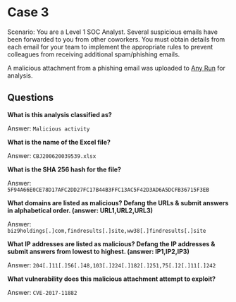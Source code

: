 # Case 3

Scenario: You are a Level 1 SOC Analyst. Several suspicious emails have been forwarded to you from other coworkers. You must obtain details from each email for your team to implement the appropriate rules to prevent colleagues from receiving additional spam/phishing emails. 

A malicious attachment from a phishing email was uploaded to 
[Any Run](https://app.any.run/tasks/82d8adc9-38a0-4f0e-a160-48a5e09a6e83) for analysis.

## Questions

**What is this analysis classified as?**

Answer: `Malicious activity`

**What is the name of the Excel file?**

Answer: `CBJ200620039539.xlsx`

**What is the SHA 256 hash for the file?**

Answer: `5F94A66E0CE78D17AFC2DD27FC17B44B3FFC13AC5F42D3AD6A5DCFB36715F3EB`

**What domains are listed as malicious? Defang the URLs & submit answers in alphabetical order. (answer: URL1,URL2,URL3)**

Answer: `biz9holdings[.]com,findresults[.]site,ww38[.]findresults[.]site`

**What IP addresses are listed as malicious? Defang the IP addresses & submit answers from lowest to highest. (answer: IP1,IP2,IP3)**

Answer: `204[.]11[.]56[.]48,103[.]224[.]182[.]251,75[.]2[.]11[.]242`

**What vulnerability does this malicious attachment attempt to exploit?**

Answer: `CVE-2017-11882`